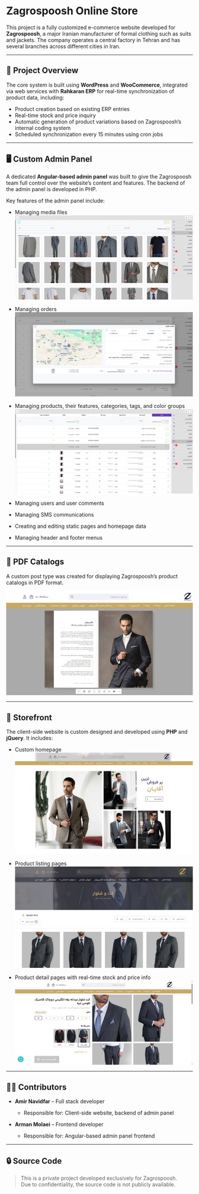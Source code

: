 # Zagrospoosh Online Store

This project is a fully customized e-commerce website developed for **Zagrospoosh**, a major Iranian manufacturer of formal clothing such as suits and jackets. The company operates a central factory in Tehran and has several branches across different cities in Iran.

---

## 🔧 Project Overview

The core system is built using **WordPress** and **WooCommerce**, integrated via web services with **Rahkaran ERP** for real-time synchronization of product data, including:

- Product creation based on existing ERP entries
- Real-time stock and price inquiry
- Automatic generation of product variations based on Zagrospoosh’s internal coding system
- Scheduled synchronization every 15 minutes using cron jobs

---

## 🖥️ Custom Admin Panel

A dedicated **Angular-based admin panel** was built to give the Zagrospoosh team full control over the website’s content and features. The backend of the admin panel is developed in PHP.

Key features of the admin panel include:

- Managing media files  
  ![Media Management](/screenshots/admin-panel-media.jpg)
  
- Managing orders  
  ![Orders](/screenshots/admin-panel-orders.jpg)
  
- Managing products, their features, categories, tags, and color groups  
  ![Products](/screenshots/admin-panel-products.jpg)
  
- Managing users and user comments  
- Managing SMS communications
- Creating and editing static pages and homepage data
- Managing header and footer menus

---

## 📁 PDF Catalogs

A custom post type was created for displaying Zagrospoosh’s product catalogs in PDF format.

![Catalogs](/screenshots/catalogs.jpg)

---

## 🛒 Storefront

The client-side website is custom designed and developed using **PHP** and **jQuery**. It includes:

- Custom homepage  
  ![Homepage](/screenshots/frontpage.jpg)

- Product listing pages  
  ![Shop](/screenshots/shop.jpg)

- Product detail pages with real-time stock and price info  
  ![Product Detail](/screenshots/product.jpg)

---

## 👨‍💻 Contributors

- **Amir Navidfar** – Full stack developer  
  - Responsible for: Client-side website, backend of admin panel

- **Arman Molaei** – Frontend developer  
  - Responsible for: Angular-based admin panel frontend

---

## 🔒 Source Code

> This is a private project developed exclusively for Zagrospoosh.  
> Due to confidentiality, the source code is not publicly available.

